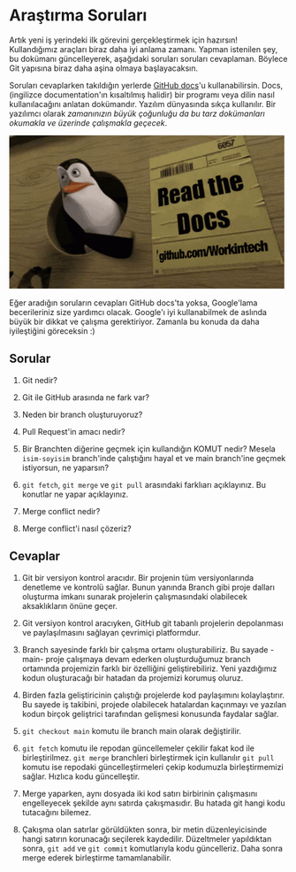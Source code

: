 # Araştırma Soruları

Artık yeni iş yerindeki ilk görevini gerçekleştirmek için hazırsın! Kullandığımız araçları biraz daha iyi anlama zamanı. Yapman istenilen şey, bu dokümanı güncelleyerek, aşağıdaki soruları soruları cevaplaman. Böylece Git yapısına biraz daha aşina olmaya başlayacaksın.

Soruları cevaplarken takıldığın yerlerde [GitHub docs](https://docs.github.com/en)'u kullanabilirsin. Docs, (ingilizce documentation'ın kısaltılmış halidir) bir programı veya dilin nasıl kullanılacağını anlatan dokümandır. Yazılım dünyasında sıkça kullanılır. Bir yazılımcı olarak _zamanınızın büyük çoğunluğu da bu tarz dokümanları okumakla ve üzerinde çalışmakla geçecek_.

![READ THE DOCS](https://github.com/Workintech/FSWeb-S1G1-Projesi-Web-Development-Projesi-icin-Git/blob/main/read-the-docs-wit.gif?raw=true)

Eğer aradığın soruların cevapları GitHub docs'ta yoksa, Google'lama becerileriniz size yardımcı olacak. Google'ı iyi kullanabilmek de aslında büyük bir dikkat ve çalışma gerektiriyor. Zamanla bu konuda da daha iyileştiğini göreceksin :)

## Sorular

1. Git nedir?

2. Git ile GitHub arasında ne fark var?

3. Neden bir branch oluşturuyoruz?

4. Pull Request'in amacı nedir?

5. Bir Branchten diğerine geçmek için kullandığın KOMUT nedir? Mesela `isim-soyisim` branch'inde çalıştığını hayal et ve main branch'ine geçmek istiyorsun, ne yaparsın?

6. `git fetch`, `git merge` ve `git pull` arasındaki farklıarı açıklayınız. Bu konutlar ne yapar açıklayınız.

7. Merge conflict nedir?

8. Merge conflict'i nasıl çözeriz?


## Cevaplar

1. Git bir versiyon kontrol aracıdır. Bir projenin tüm versiyonlarında denetleme ve kontrolü sağlar. Bunun yanında Branch gibi proje dalları oluşturma imkanı sunarak projelerin çalışmasındaki olabilecek aksaklıkların önüne geçer.

2. Git versiyon kontrol aracıyken, GitHub git tabanlı projelerin depolanması ve paylaşılmasını sağlayan çevrimiçi platformdur.

3. Branch sayesinde farklı bir çalışma ortamı oluşturabiliriz. Bu sayade -main- proje çalışmaya devam ederken oluşturduğumuz branch ortamında projemizin farklı bir özelliğini geliştirebiliriz. Yeni yazdığımız kodun oluşturacağı bir hatadan da projemizi korumuş oluruz. 

4. Birden fazla geliştiricinin çalıştığı projelerde kod paylaşımını kolaylaştırır. Bu sayede iş takibini, projede olabilecek hatalardan kaçınmayı ve yazılan kodun birçok geliştrici tarafından gelişmesi konusunda faydalar sağlar. 

5. `git checkout main` komutu ile branch main olarak değiştirilir.

6. 
    `git fetch` komutu ile repodan güncellemeler çekilir fakat kod ile birleştirilmez.
    `git merge` branchleri birleştirmek için kullanılır
    `git pull` komutu ise repodaki güncelleştirmeleri çekip kodumuzla birleştirmemizi sağlar. Hızlıca kodu güncelleştir.

7. Merge yaparken, aynı dosyada iki kod satırı birbirinin çalışmasını engelleyecek şekilde aynı satırda çakışmasıdır. Bu hatada git hangi kodu tutacağını bilemez. 

8. Çakışma olan satırlar görüldükten sonra, bir metin düzenleyicisinde hangi satırın korunacağı seçilerek kaydedilir. Düzeltmeler yapıldıktan sonra, `git add` ve `git commit` komutlarıyla kodu güncelleriz. Daha sonra merge ederek birleştirme tamamlanabilir.
